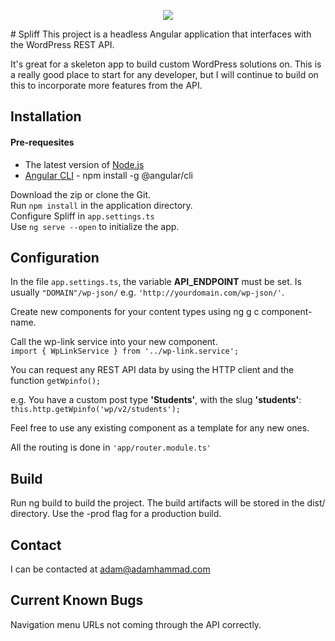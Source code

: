 <p align=center>
  <img src="http://web.adamhammad.com/wp-content/uploads/2018/03/spliff-logo.png">
</p>
# Spliff
This project is a headless Angular application that interfaces with the WordPress REST API.

It's great for a skeleton app to build custom WordPress solutions on. This is a really good place to start for any developer, but I will continue to build on this to incorporate more features from the API.

## Installation
#### Pre-requesites
* The latest version of [Node.js](http://nodejs.org) <br>
* [Angular CLI](https://angular.io) - npm install -g @angular/cli

Download the zip or clone the Git.<br>
Run `npm install` in the application directory.<br>
Configure Spliff in `app.settings.ts`<br>
Use `ng serve --open` to initialize the app.

## Configuration
In the file `app.settings.ts`, the variable <b>API_ENDPOINT</b> must be set.
Is usually `"DOMAIN"/wp-json/` e.g. `'http://yourdomain.com/wp-json/'`.

Create new components for your content types using ng g c component-name.

Call the wp-link service into your new component.<br>
`import { WpLinkService } from '../wp-link.service';`

You can request any REST API data by using the HTTP client and the function `getWpinfo();`

e.g. You have a custom post type <b>'Students'</b>, with the slug <b>'students'</b>: <br>
`this.http.getWpinfo('wp/v2/students');`

Feel free to use any existing component as a template for any new ones.

All the routing is done in `'app/router.module.ts'`

## Build
Run ng build to build the project. The build artifacts will be stored in the dist/ directory. Use the -prod flag for a production build.

## Contact
I can be contacted at [adam@adamhammad.com](mailto:adam@adamhammad.com)

## Current Known Bugs
Navigation menu URLs not coming through the API correctly.

